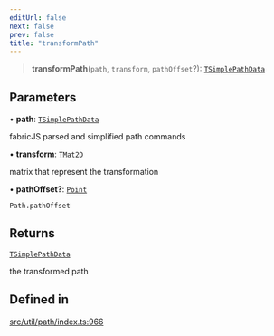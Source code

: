 ```yaml
---
editUrl: false
next: false
prev: false
title: "transformPath"
---
```


> **transformPath**(`path`, `transform`, `pathOffset`?): [`TSimplePathData`](/api/namespaces/util/type-aliases/tsimplepathdata/)

## Parameters

• **path**: [`TSimplePathData`](/api/namespaces/util/type-aliases/tsimplepathdata/)

fabricJS parsed and simplified path commands

• **transform**: [`TMat2D`](/api/type-aliases/tmat2d/)

matrix that represent the transformation

• **pathOffset?**: [`Point`](/api/classes/point/)

`Path.pathOffset`

## Returns

[`TSimplePathData`](/api/namespaces/util/type-aliases/tsimplepathdata/)

the transformed path

## Defined in

[src/util/path/index.ts:966](https://github.com/fabricjs/fabric.js/blob/v6.0.0-rc4/src/util/path/index.ts#L966)
